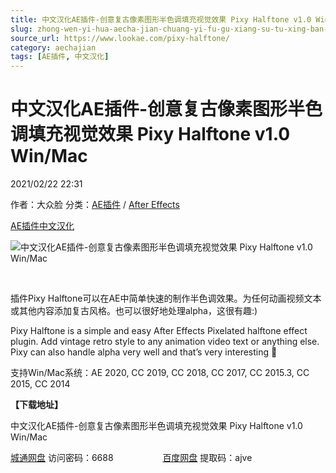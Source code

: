 ```yaml
---
title: 中文汉化AE插件-创意复古像素图形半色调填充视觉效果 Pixy Halftone v1.0 Win/Mac
slug: zhong-wen-yi-hua-aecha-jian-chuang-yi-fu-gu-xiang-su-tu-xing-ban-se-diao-tian-chong-shi-jue-xiao-guo-pixy-halftone-v1-0-win-mac
source_url: https://www.lookae.com/pixy-halftone/
category: aechajian
tags: [AE插件, 中文汉化]
---
```

# 中文汉化AE插件-创意复古像素图形半色调填充视觉效果 Pixy Halftone v1.0 Win/Mac

2021/02/22 22:31

作者：大众脸
分类：[AE插件](https://www.lookae.com/after-effects/aechajian/) / [After Effects](https://www.lookae.com/after-effects/)

[AE插件](https://www.lookae.com/tag/ae%e6%8f%92%e4%bb%b6/)[中文汉化](https://www.lookae.com/tag/%e4%b8%ad%e6%96%87%e6%b1%89%e5%8c%96/)

![中文汉化AE插件-创意复古像素图形半色调填充视觉效果 Pixy Halftone v1.0 Win/Mac](https://www.lookae.com/wp-content/uploads/2021/02/Pixy-Halftone.jpg "中文汉化AE插件-创意复古像素图形半色调填充视觉效果 Pixy Halftone v1.0 Win/Mac-LookAE.com")

[﻿﻿﻿](https://cloud.video.taobao.com//play/u/705956171/p/1/e/6/t/1/299492647396.mp4)

插件Pixy Halftone可以在AE中简单快速的制作半色调效果。为任何动画视频文本或其他内容添加复古风格。也可以很好地处理alpha，这很有趣:)

Pixy Halftone is a simple and easy After Effects Pixelated halftone effect plugin. Add vintage retro style to any animation video text or anything else. Pixy can also handle alpha very well and that’s very interesting 🙂

支持Win/Mac系统：AE 2020, CC 2019, CC 2018, CC 2017, CC 2015.3, CC 2015, CC 2014

**【下载地址】**

中文汉化AE插件-创意复古像素图形半色调填充视觉效果 Pixy Halftone v1.0 Win/Mac

[城通网盘](https://089u.com/f/680462-483552542-42b1a8) 访问密码：6688                    [百度网盘](https://pan.baidu.com/s/1C1vSa3crPhhhHQzgQn7kCA) 提取码：ajve

